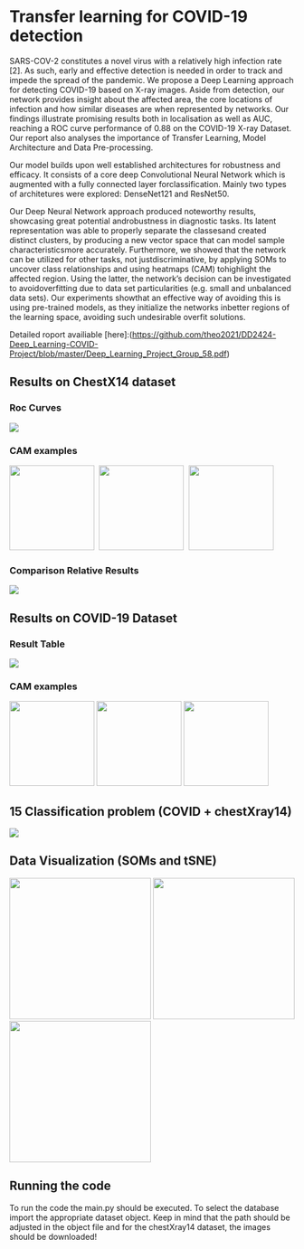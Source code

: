 # Transfer learning for COVID-19 detection
SARS-COV-2 constitutes a novel virus with a relatively high infection rate [2].
As such, early and effective detection is needed in order to track and impede the
spread of the pandemic. We propose a Deep Learning approach for detecting
COVID-19 based on X-ray images. Aside from detection, our network provides
insight about the affected area, the core locations of infection and how similar diseases are when represented by networks. Our findings illustrate promising results
both in localisation as well as AUC, reaching a ROC curve performance of 0.88 on
the COVID-19 X-ray Dataset. Our report also analyses the importance of Transfer
Learning, Model Architecture and Data Pre-processing.

Our  model  builds  upon  well  established  architectures  for  robustness  and  efficacy.   It  consists  of a core deep Convolutional Neural Network which is augmented with a fully connected layer forclassification. Mainly two types of architetures were explored: DenseNet121 and ResNet50. 

Our Deep Neural Network approach produced noteworthy results, showcasing great potential androbustness in diagnostic tasks.  Its latent representation was able to properly separate the classesand created distinct clusters, by producing a new vector space that can model sample characteristicsmore accurately.  Furthermore, we showed that the network can be utilized for other tasks, not justdiscriminative,  by  applying  SOMs  to  uncover  class  relationships  and  using  heatmaps  (CAM)  tohighlight the affected region.  Using the latter, the network’s decision can be investigated to avoidoverfitting due to data set particularities (e.g. small and unbalanced data sets). Our experiments showthat an effective way of avoiding this is using pre-trained models, as they initialize the networks inbetter regions of the learning space, avoiding such undesirable overfit solutions.

Detailed roport availiable [here]:(https://github.com/theo2021/DD2424-Deep_Learning-COVID-Project/blob/master/Deep_Learning_Project_Group_58.pdf)

## Results on ChestX14 dataset
### Roc Curves
<img src="figures/totalTest_DenseNet.png">

### CAM examples
<kbd>
<img src="figures/heatmap_00000001_000.png_Cardiomegaly.png" width = "150">
<img img src="figures/heatmap_00000011_006.png_Atelectasis.png" width="150">
<img src="figures/heatmap_00000022_001.png_Fibrosis.png" width="150">
</kbd>

### Comparison Relative Results

<img src="figures/comparativeResults.png" >

## Results on COVID-19 Dataset
### Result Table
<img src="figures/CovidTable.png">

### CAM examples

<img src="figures/heatmap_9fdd3c3032296fd04d2cad5d9070d4_jumbo.jpeg_.png" width = "150"> <img img src="figures/heatmap_E63574A7-4188-4C8D-8D17-9D67A18A1AFA.jpeg_.png" width="150"> <img src="figures/heatmap_auntminnie-d-2020_01_28_23_51_6665_2020_01_28_Vietnam_coronavirus.jpeg_.png" width="150">


## 15 Classification problem (COVID + chestXray14)

<img src="figures/ROC_ADRIAN_TEST.png">

## Data Visualization (SOMs and tSNE)

<img src="figures/Picture2.png" width = "250"> <img img src="figures/Picture1.png" width="250"> <img src="figures/Picture3.png" width="250">

## Running the code

To run the code the main.py should be executed. To select the database import the appropriate dataset object. Keep in mind that the path should be adjusted in the object file and for the chestXray14 dataset, the images should be downloaded! 


